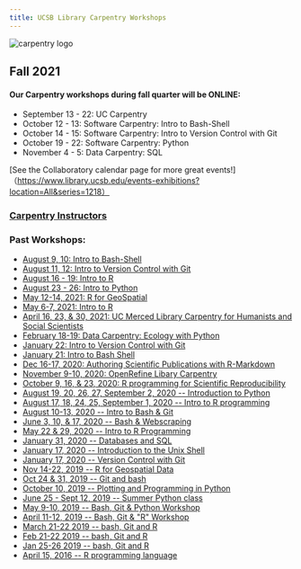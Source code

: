 ```yaml
---
title: UCSB Library Carpentry Workshops
---
```

![carpentry logo](fig/ucsb-github-banner-2.png)


## Fall 2021
#### Our Carpentry workshops during fall quarter will be ONLINE:

- September 13 - 22: UC Carpentry
- October 12 - 13: Software Carpentry: Intro to Bash-Shell
- October 14 - 15: Software Carpentry:  Intro to Version Control with Git
- October 19 - 22:  Software Carpentry: Python
- November 4 - 5: Data Carpentry: SQL

[See the Collaboratory calendar page for more great events!]（https://www.library.ucsb.edu/events-exhibitions?location=All&series=1218）


### [Carpentry Instructors](https://ucsbcarpentry.github.io/instructors/)


### Past Workshops:
- [August 9, 10: Intro to Bash-Shell](https://ucsbcarpentry.github.io/2021-08-09-ucsb-bash-online/)
- [August 11, 12: Intro to Version Control with Git](https://ucsbcarpentry.github.io/2021-08-11-ucsb-git-online/)
- [August 16 - 19: Intro to R](https://ucsbcarpentry.github.io/2021-08-16-ucsb-introR-online/)
- [August 23 - 26: Intro to Python](https://ucsbcarpentry.github.io/2021-08-23-ucsb-python-online/)
- [May 12-14, 2021: R for GeoSpatial](https://ucsbcarpentry.github.io/2021-05-13-GeospatialR/)
- [May 6-7, 2021: Intro to R](https://ucsbcarpentry.github.io/2021-05-06-IntroR/)
- [April 16, 23, & 30, 2021: UC Merced Library Carpentry for Humanists and Social Scientists](https://annajiat.github.io/2021-04-16-merced-online/)
- [February 18-19: Data Carpentry: Ecology with Python](https://ucsbcarpentry.github.io/2021-02-18-ucsb-online/)
- [January 22: Intro to Version Control with Git](https://ucsbcarpentry.github.io/2021-01-22-SWC-Git-online/)
- [January 21: Intro to Bash Shell](https://ucsbcarpentry.github.io/2021-01-21-SWC-Bash-online/)
- [Dec 16-17, 2020: Authoring Scientific Publications with R-Markdown](https://ucsbcarpentry.github.io/2020-12-16-Rmarkdown-UCSB-online/)
- [November 9-10, 2020: OpenRefine Libary Carpentry](https://ucsbcarpentry.github.io/2020-11-09-OpenRefine-online/)
- [October 9, 16, & 23, 2020: R programming for Scientific Reproducibility](https://ucsbcarpentry.github.io/2020-10-09-ReprodR-online/)
- [August 19, 20, 26, 27, September 2, 2020 -- Introduction to Python](https://ucsbcarpentry.github.io/2020-08-19-Summer-Python)
- [August 17, 18, 24, 25, September 1, 2020 -- Intro to R programming](https://ucsbcarpentry.github.io/2020-08-17-Summer-R) 
- [August 10-13, 2020 -- Intro to Bash & Git](https://ucsbcarpentry.github.io/2020-08-10-Summer-GitBash/)
- [June 3, 10, & 17, 2020 -- Bash & Webscraping](https://ucsbcarpentry.github.io/2020-06-03-UCSB-LibCarp)
- [May 22 & 29, 2020 -- Intro to R Programming](https://ucsbcarpentry.github.io/2020-05-29-UCSB-R/)
- [January 31, 2020 -- Databases and SQL](https://ucsbcarpentry.github.io/2020-01-31-UCSB-SQL)
- [January 17, 2020 -- Introduction to the Unix Shell](https://ucsbcarpentry.github.io/2020-01-17-UCSB-bash)
- [January 17, 2020 -- Version Control with Git](https://ucsbcarpentry.github.io/2020-01-17-UCSB-git/)
- [Nov 14-22, 2019 -- R for Geospatial Data](https://ucsbcarpentry.github.io/2019-11-14-Geospatial-R/)
- [Oct 24 & 31, 2019 -- Git and bash](https://ucsbcarpentry.github.io/2019-10-24-gitbash/)
- [October 10, 2019 -- Plotting and Programming in Python](https://ucsbcarpentry.github.io/2019-10-10-Python-UCSB/)
- [June 25 - Sept 12, 2019 -- Summer Python class](https://ucsbcarpentry.github.io/2019-summer/)
- [May 9-10, 2019 -- Bash, Git & Python Workshop](https://ucsbcarpentry.github.io/2019-05-09-UCSB-SW-Carpentry/)
- [April 11-12, 2019 -- Bash, Git & "R" Workshop](https://ucsbcarpentry.github.io/2019-04-11-UCSB-SW-Workshop//)
- [March 21-22 2019 -- bash, Git and R](https://ucsbcarpentry.github.io/2019-03-21-UCSBLibrary/)
- [Feb 21-22 2019 -- bash, Git and R](https://ucsbcarpentry.github.io/2019-02-21-UCSBLibrary/)
- [Jan 25-26 2019 -- bash, Git and R](https://ucsbcarpentry.github.io/2019-01-25-UCSBLibrary/)
- [April 15, 2016 -- R programming language](http://remi-daigle.github.io/2016-04-15-UCSB/overview/)


